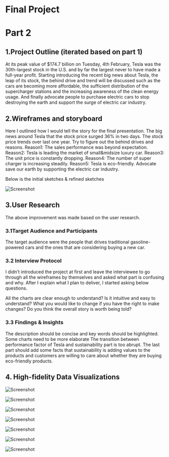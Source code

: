# Final Project

# Part 2

## 1.Project Outline (iterated based on part 1)

At its peak value of $174.7 billion on Tuesday, 4th February, Tesla was the 30th-largest stock in the U.S. and by far the largest never to have made a full-year profit. Starting introducing the recent big news about Tesla, the leap of its stock, the behind drive and trend will be discussed such as the cars are becoming more affordable, the sufficient distribution of the supercharger stations and the increasing awareness of the clean energy usage. And finally advocate people to purchase electric cars to stop destroying the earth and support the surge of electric car industry. 


## 2.Wireframes and storyboard

Here I outlined how I would tell the story for the final presentation. 
The big news around Tesla that the stock price surged 36% in two days.
The stock price trends over last one year.
Try to figure out the behind drives and reasons.
Reason1: The sales performance was beyond expectation.
Reason2: Tesla is leading the market of small&midsize luxury car.
Reason3: The unit price is constantly dropping.
Reason4: The number of super charger is increasing steadily.
Reason5: Tesla is eco-friendly.
Advocate save our earth by supporting the electric car industry.

Below is the initial sketches & refined sketches

![Screenshot](part2wireframe.jpg)

## 3.User Research

The above improvement was made based on the user research.

### 3.1Target Audience and Participants

The target audience were the people that drives traditional gasoline-powered cars and the ones that are considering buying a new car.

### 3.2 Interview Protocol

I didn’t introduced the project at first and leave the interviewee to go through all the wireframes by themselves and asked what part is confusing and why. After I explain what I plan to deliver, I started asking below questions.

All the charts are clear enough to understand?
Is it intuitive and easy to understand?
What you would like to change if you have the right to make changes?
Do you think the overall story is worth being told?
### 3.3 Findings & Insights

The description should be concise and key words should be highlighted.
Some charts need to be more elaborate
The transition between performance factor of Tesla and sustainability part is too abrupt.
The last part should add some facts that sustainability is adding values to the products and customers are willing to care about whether they are buying eco-friendly products.

## 4. High-fidelity Data Visualizations

![Screenshot](01-TeslaStock.png)

![Screenshot](02-TeslaVehiclesDelivered.png)

![Screenshot](03-SalesPerformanceofSmallMidsizeLuxuryCars.png)

![Screenshot](04-PriceTrendofModelSModelX.png)

![Screenshot](05-Supercharger.png)

![Screenshot](06-CO2Concentration.png)

![Screenshot](07-Temperature.png)
